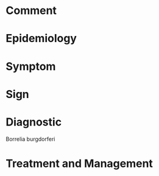 # Comment

# Epidemiology

# Symptom

# Sign

# Diagnostic

Borrelia burgdorferi

# Treatment and Management
